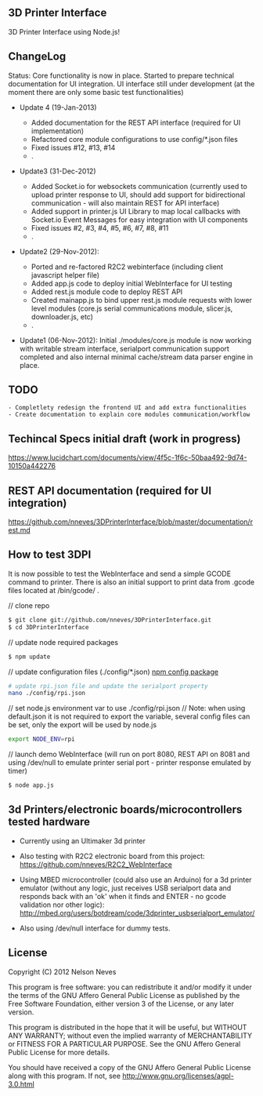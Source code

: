 3D Printer Interface
--------------------

3D Printer Interface using Node.js!

ChangeLog
---------
Status: Core functionality is now in place. Started to prepare technical documentation for UI integration.
UI interface still under development (at the moment there are only some basic test functionalities)

* Update 4 (19-Jan-2013)
    - Added documentation for the REST API interface (required for UI implementation)
    - Refactored core module configurations to use config/*.json files
    - Fixed issues #12, #13, #14
    - .

* Update3 (31-Dec-2012)
    - Added Socket.io for websockets communication (currently used to upload printer response to UI, should add support for bidirectional communication - will also maintain REST for API interface)
    - Added support in printer.js UI Library to map local callbacks with Socket.io Event Messages for easy integration with UI components
    - Fixed issues #2, #3, #4, #5, #6, #7, #8, #11
    - .

* Update2 (29-Nov-2012): 
    - Ported and re-factored R2C2 webinterface (including client javascript helper file)
    - Added app.js code to deploy initial WebInterface for UI testing
    - Added rest.js module code to deploy REST API
    - Created mainapp.js to bind upper rest.js module requests with lower level modules (core.js serial communications module, slicer.js, downloader.js, etc)
    - .

* Update1 (06-Nov-2012): 
Initial ./modules/core.js module is now working with writable stream interface, serialport communication support completed and also internal minimal cache/stream data parser engine in place.

TODO
----
    - Completlety redesign the frontend UI and add extra functionalities
    - Create documentation to explain core modules communication/workflow

Techincal Specs initial draft (work in progress)
-----------------------------
https://www.lucidchart.com/documents/view/4f5c-1f6c-50baa492-9d74-10150a442276

REST API documentation (required for UI integration)
-----------------------
 https://github.com/nneves/3DPrinterInterface/blob/master/documentation/rest.md

How to test 3DPI
----------------

It is now possible to test the WebInterface and send a simple GCODE command to printer. There is also an initial support to print data from .gcode files located at /bin/gcode/ .

// clone repo
```bash
$ git clone git://github.com/nneves/3DPrinterInterface.git
$ cd 3DPrinterInterface
```

// update node required packages
```bash
$ npm update
```

// update configuration files (./config/*.json)
[npm config package](https://npmjs.org/package/config)

```bash
# update rpi.json file and update the serialport property
nano ./config/rpi.json
```

// set node.js environment var to use ./config/rpi.json
// Note: when using default.json it is not required to export the variable, several config files can be set, only the export will be used by node.js
```bash
export NODE_ENV=rpi
```

// launch demo WebInterface (will run on port 8080, REST API on 8081 and using /dev/null to emulate printer serial port - printer response emulated by timer)
```bash
$ node app.js
```

3d Printers/electronic boards/microcontrollers tested hardware
----------------------
* Currently using an Ultimaker 3d printer

* Also testing with R2C2 electronic board from this project: https://github.com/nneves/R2C2_WebInterface

* Using MBED microcontroller (could also use an Arduino) for a 3d printer emulator (without any logic, just receives USB serialport data and responds back with an 'ok' when it finds and ENTER - no gcode validation nor other logic):
http://mbed.org/users/botdream/code/3dprinter_usbserialport_emulator/

* Also using /dev/null interface for dummy tests.

License
----------------------
Copyright (C) 2012 Nelson Neves

This program is free software: you can redistribute it and/or modify
it under the terms of the GNU Affero General Public License as
published by the Free Software Foundation, either version 3 of the
License, or any later version.

This program is distributed in the hope that it will be useful,
but WITHOUT ANY WARRANTY; without even the implied warranty of
MERCHANTABILITY or FITNESS FOR A PARTICULAR PURPOSE.  See the
GNU Affero General Public License for more details.

You should have received a copy of the GNU Affero General Public License
along with this program.  If not, see http://www.gnu.org/licenses/agpl-3.0.html
